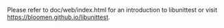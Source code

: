 Please refer to doc/web/index.html for an introduction to libunittest
or visit https://bloomen.github.io/libunittest.
